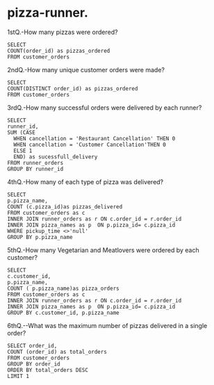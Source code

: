 # pizza-runner.


1stQ.-How many pizzas were ordered? 
```
SELECT
COUNT(order_id) as pizzas_ordered
FROM customer_orders
```

2ndQ.-How many unique customer orders were made?
```
SELECT 
COUNT(DISTINCT order_id) as pizzas_ordered
FROM customer_orders
```

3rdQ.-How many successful orders were delivered by each runner?
```
SELECT 
runner_id,
SUM (CASE
  WHEN cancellation = 'Restaurant Cancellation' THEN 0
  WHEN cancellation = 'Customer Cancellation'THEN 0
  ELSE 1
  END) as sucessfull_delivery
FROM runner_orders
GROUP BY runner_id
```

4thQ.-How many of each type of pizza was delivered?
```
SELECT 
p.pizza_name,
COUNT (c.pizza_id)as pizzas_delivered
FROM customer_orders as c
INNER JOIN runner_orders as r ON c.order_id = r.order_id
INNER JOIN pizza_names as p  ON p.pizza_id= c.pizza_id
WHERE pickup_time <>'null'
GROUP BY p.pizza_name
```

5thQ.-How many Vegetarian and Meatlovers were ordered by each customer?
```
SELECT 
c.customer_id,
p.pizza_name,
COUNT ( p.pizza_name)as pizza_orders
FROM customer_orders as c
INNER JOIN runner_orders as r ON c.order_id = r.order_id
INNER JOIN pizza_names as p  ON p.pizza_id= c.pizza_id
GROUP BY c.customer_id, p.pizza_name
```

6thQ.--What was the maximum number of pizzas delivered in a single order?
```
SELECT order_id, 
COUNT (order_id) as total_orders
FROM customer_orders
GROUP BY order_id 
ORDER BY total_orders DESC
LIMIT 1
